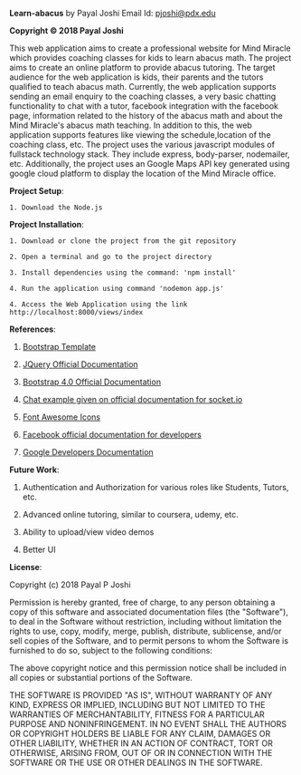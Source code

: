 **Learn-abacus**
by Payal Joshi
Email Id: pjoshi@pdx.edu

**Copyright © 2018 Payal Joshi**


This web application aims to create a professional website for Mind Miracle which provides coaching classes for kids to learn abacus math. 
The project aims to create an online platform to provide abacus tutoring. The target audience for the web application is kids, their parents and the tutors qualified to teach abacus math.
Currently, the web application supports sending an email enquiry to the coaching classes, a very basic chatting functionality to chat with a tutor, facebook integration with the facebook page, information related to the history of the abacus math and about the Mind Miracle's abacus math teaching.
In addition to this, the web application supports features like viewing the schedule,location of the coaching class, etc.
The project uses the various javascript modules of fullstack technology stack. They include express, body-parser, nodemailer, etc.
Additionally, the project uses an Google Maps API key generated using google cloud platform to display the location of the Mind Miracle office.

**Project Setup**:
```
1. Download the Node.js
```

**Project Installation**:
```
1. Download or clone the project from the git repository

2. Open a terminal and go to the project directory

3. Install dependencies using the command: 'npm install'

4. Run the application using command 'nodemon app.js'

4. Access the Web Application using the link http://localhost:8000/views/index
```
**References**:
1. [Bootstrap Template](https://github.com/BlackrockDigital/startbootstrap-business-casual (licensed under MIT))

2. [JQuery Official Documentation](https://api.jquery.com)

3. [Bootstrap 4.0 Official Documentation](https://getbootstrap.com/docs/4.0/components/dropdowns)

4. [Chat example given on official documentation for socket.io](https://socket.io/get-started/chat)

5. [Font Awesome Icons](https://fontawesome.com/v4.7.0/icons/)

6. [Facebook official documentation for developers](https://developers.facebook.com/docs/plugins/like-button)

7. [Google Developers Documentation](https://developers.google.com/maps/documentation/javascript/adding-a-google-map)


**Future Work**:

1. Authentication and Authorization for various roles like Students, Tutors, etc.

2. Advanced online tutoring, similar to coursera, udemy, etc.

3. Ability to upload/view video demos

4. Better UI


**License**:

Copyright (c) 2018 Payal P Joshi

Permission is hereby granted, free of charge, to any person obtaining a copy
of this software and associated documentation files (the "Software"), to deal
in the Software without restriction, including without limitation the rights
to use, copy, modify, merge, publish, distribute, sublicense, and/or sell
copies of the Software, and to permit persons to whom the Software is
furnished to do so, subject to the following conditions:

The above copyright notice and this permission notice shall be included in all
copies or substantial portions of the Software.

THE SOFTWARE IS PROVIDED "AS IS", WITHOUT WARRANTY OF ANY KIND, EXPRESS OR
IMPLIED, INCLUDING BUT NOT LIMITED TO THE WARRANTIES OF MERCHANTABILITY,
FITNESS FOR A PARTICULAR PURPOSE AND NONINFRINGEMENT. IN NO EVENT SHALL THE
AUTHORS OR COPYRIGHT HOLDERS BE LIABLE FOR ANY CLAIM, DAMAGES OR OTHER
LIABILITY, WHETHER IN AN ACTION OF CONTRACT, TORT OR OTHERWISE, ARISING FROM,
OUT OF OR IN CONNECTION WITH THE SOFTWARE OR THE USE OR OTHER DEALINGS IN THE
SOFTWARE.